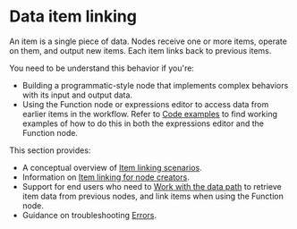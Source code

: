 # Data item linking

An item is a single piece of data. Nodes receive one or more items, operate on them, and output new items. Each item links back to previous items. 

You need to be understand this behavior if you're:

* Building a programmatic-style node that implements complex behaviors with its input and output data.
* Using the Function node or expressions editor to access data from earlier items in the workflow. Refer to [Code examples](/code-examples/) to find working examples of how to do this in both the expressions editor and the Function node.

This section provides:

* A conceptual overview of [Item linking scenarios](/data/data-item-linking/item-linking-scenarios/). 
* Information on [Item linking for node creators](/data/data-item-linking/item-linking-node-building/).
* Support for end users who need to [Work with the data path](/data/data-item-linking/item-linking-users/) to retrieve item data from previous nodes, and link items when using the Function node.
* Guidance on troubleshooting [Errors](/data/data-item-linking/item-linking-errors/).


